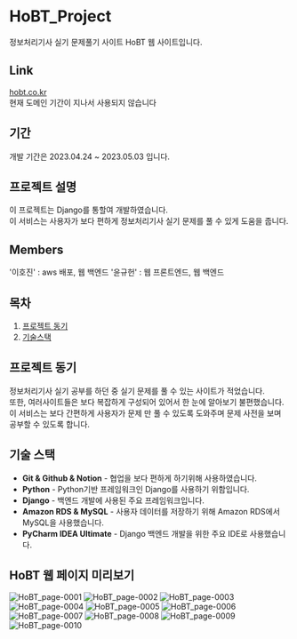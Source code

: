 # HoBT_Project
정보처리기사 실기 문제풀기 사이트 HoBT 웹 사이트입니다.

## Link
[hobt.co.kr](https://hobt.co.kr/)  
현재 도메인 기간이 지나서 사용되지 않습니다

## 기간
개발 기간은 2023.04.24 ~ 2023.05.03 입니다.  

## 프로젝트 설명
이 프로젝트는 Django를 통할여 개발하였습니다.  
이 서비스는 사용자가 보다 편하게 정보처리기사 실기 문제를 풀 수 있게 도움을 줍니다.

## Members
'이호진' : aws 배포, 웹 백엔드
'윤규헌' : 웹 프론트엔드, 웹 백엔드

## 목차
1. [프로젝트 동기](#프로젝트-동기)
2. [기술스택](#기술-스택)

## 프로젝트 동기
정보처리기사 실기 공부를 하던 중 실기 문제를 풀 수 있는 사이트가 적었습니다.  
또한, 여러사이트들은 보다 복잡하게 구성되어 있어서 한 눈에 알아보기 불편했습니다.  
이 서비스는 보다 간편하게 사용자가 문제 만 풀 수 있도록 도와주며 문제 사전을 보며 공부할 수 있도록 합니다.  

## 기술 스택
* **Git & Github & Notion** - 협업을 보다 편하게 하기위해 사용하였습니다.  
* **Python** - Python기반 프레임워크인 Django를 사용하기 위함입니다.  
* **Django** - 백엔드 개발에 사용된 주요 프레임워크입니다.  
* **Amazon RDS & MySQL** - 사용자 데이터를 저장하기 위해 Amazon RDS에서 MySQL을 사용했습니다.  
* **PyCharm IDEA Ultimate** - Django 백엔드 개발을 위한 주요 IDE로 사용했습니다.  

## HoBT 웹 페이지 미리보기
![HoBT_page-0001](https://github.com/ykh9871/HoBT_Project/assets/121912366/01fe6e1a-9353-4224-bc3f-70fd40c034b3)
![HoBT_page-0002](https://github.com/ykh9871/HoBT_Project/assets/121912366/10ace321-a862-44e2-92ee-8bdd4dd5c460)
![HoBT_page-0003](https://github.com/ykh9871/HoBT_Project/assets/121912366/77f1448f-6c86-46a3-872d-1f0ad88dc066)
![HoBT_page-0004](https://github.com/ykh9871/HoBT_Project/assets/121912366/dd646120-a2df-4539-b4a6-34d92128ceac)
![HoBT_page-0005](https://github.com/ykh9871/HoBT_Project/assets/121912366/71f51e13-2e3b-49c4-acee-d53bd5ee1bdd)
![HoBT_page-0006](https://github.com/ykh9871/HoBT_Project/assets/121912366/0bf2a9cc-2a88-4c54-b802-f0593323fd72)
![HoBT_page-0007](https://github.com/ykh9871/HoBT_Project/assets/121912366/b3d5484f-2fca-4cdb-9801-3dc99c659e0a)
![HoBT_page-0008](https://github.com/ykh9871/HoBT_Project/assets/121912366/4b2d46a4-6344-4479-92b6-38f95f7fd865)
![HoBT_page-0009](https://github.com/ykh9871/HoBT_Project/assets/121912366/c4a290f6-1c47-4514-a1ca-ea40fed028ad)
![HoBT_page-0010](https://github.com/ykh9871/HoBT_Project/assets/121912366/8c626209-f087-4982-b5ac-60378e7ed7b8)
